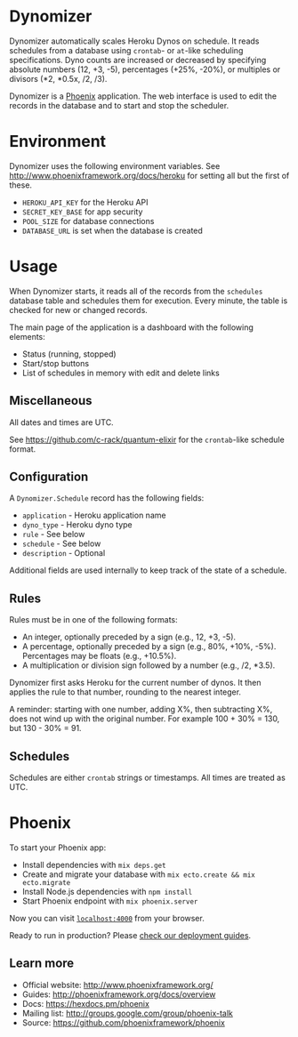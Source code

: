 # Dynomizer

Dynomizer automatically scales Heroku Dynos on schedule. It reads schedules
from a database using `crontab`- or `at`-like scheduling specifications.
Dyno counts are increased or decreased by specifying absolute numbers (12,
+3, -5), percentages (+25%, -20%), or multiples or divisors (*2, *0.5x, /2,
/3).

Dynomizer is a [Phoenix](http://www.phoenixframework.org/) application. The
web interface is used to edit the records in the database and to start and
stop the scheduler.

# Environment

Dynomizer uses the following environment variables. See
http://www.phoenixframework.org/docs/heroku for setting all but the first of
these.

- `HEROKU_API_KEY` for the Heroku API
- `SECRET_KEY_BASE` for app security
- `POOL_SIZE` for database connections
- `DATABASE_URL` is set when the database is created

# Usage

When Dynomizer starts, it reads all of the records from the `schedules`
database table and schedules them for execution. Every minute, the table is
checked for new or changed records.

The main page of the application is a dashboard with the following elements:
- Status (running, stopped)
- Start/stop buttons
- List of schedules in memory with edit and delete links

## Miscellaneous

All dates and times are UTC.

See https://github.com/c-rack/quantum-elixir for the `crontab`-like schedule
format.

## Configuration

A `Dynomizer.Schedule` record has the following fields:

- `application` - Heroku application name
- `dyno_type` - Heroku dyno type
- `rule` - See below
- `schedule` - See below
- `description` - Optional

Additional fields are used internally to keep track of the state of a
schedule.

## Rules

Rules must be in one of the following formats:

- An integer, optionally preceded by a sign (e.g., 12, +3, -5).
- A percentage, optionally preceded by a sign (e.g., 80%, +10%, -5%).
  Percentages may be floats (e.g., +10.5%).
- A multiplication or division sign followed by a number (e.g., /2, *3.5).

Dynomizer first asks Heroku for the current number of dynos. It then applies
the rule to that number, rounding to the nearest integer.

A reminder: starting with one number, adding X%, then subtracting X%, does
not wind up with the original number. For example 100 + 30% = 130, but 130 -
30% = 91.

## Schedules

Schedules are either `crontab` strings or timestamps. All times are treated
as UTC.

# Phoenix

To start your Phoenix app:

  * Install dependencies with `mix deps.get`
  * Create and migrate your database with `mix ecto.create && mix ecto.migrate`
  * Install Node.js dependencies with `npm install`
  * Start Phoenix endpoint with `mix phoenix.server`

Now you can visit [`localhost:4000`](http://localhost:4000) from your browser.

Ready to run in production? Please [check our deployment guides](http://www.phoenixframework.org/docs/deployment).

## Learn more

  * Official website: http://www.phoenixframework.org/
  * Guides: http://phoenixframework.org/docs/overview
  * Docs: https://hexdocs.pm/phoenix
  * Mailing list: http://groups.google.com/group/phoenix-talk
  * Source: https://github.com/phoenixframework/phoenix
